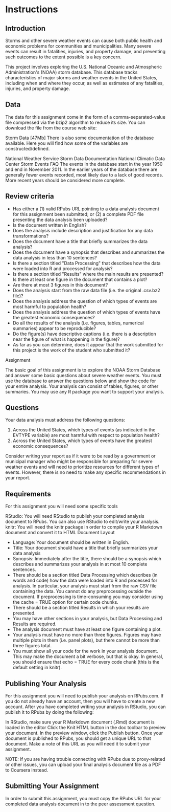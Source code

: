 # Instructions

## Introduction

Storms and other severe weather events can cause both public health and economic problems for communities and municipalities. Many severe events can result in fatalities, injuries, and property damage, and preventing such outcomes to the extent possible is a key concern.

This project involves exploring the U.S. National Oceanic and Atmospheric Administration's (NOAA) storm database. This database tracks characteristics of major storms and weather events in the United States, including when and where they occur, as well as estimates of any fatalities, injuries, and property damage.

## Data

The data for this assignment come in the form of a comma-separated-value file compressed via the bzip2 algorithm to reduce its size. You can download the file from the course web site:

Storm Data [47Mb] There is also some documentation of the database available. Here you will find how some of the variables are constructed/defined.

National Weather Service Storm Data Documentation National Climatic Data Center Storm Events FAQ The events in the database start in the year 1950 and end in November 2011. In the earlier years of the database there are generally fewer events recorded, most likely due to a lack of good records. More recent years should be considered more complete. 

## Review criteria
* Has either a (1) valid RPubs URL pointing to a data analysis document for this assignment been submitted; or (2) a complete PDF file presenting the data analysis been uploaded?
* Is the document written in English? 
* Does the analysis include description and justification for any data transformations?
* Does the document have a title that briefly summarizes the data analysis? 
* Does the document have a synopsis that describes and summarizes the data analysis in less than 10 sentences? 
* Is there a section titled "Data Processing" that describes how the data were loaded into R and processed for analysis? 
* Is there a section titled "Results" where the main results are presented? Is there at least one figure in the document that contains a plot? 
* Are there at most 3 figures in this document? 
* Does the analysis start from the raw data file (i.e. the original .csv.bz2 file)? 
* Does the analysis address the question of which types of events are most harmful to population health? 
* Does the analysis address the question of which types of events have the greatest economic consequences? 
* Do all the results of the analysis (i.e. figures, tables, numerical summaries) appear to be reproducible? 
* Do the figure(s) have descriptive captions (i.e. there is a description near the figure of what is happening in the figure)? 
* As far as you can determine, does it appear that the work submitted for this project is the work of the student who submitted it? 

Assignment

The basic goal of this assignment is to explore the NOAA Storm Database and answer some basic questions about severe weather events. You must use the database to answer the questions below and show the code for your entire analysis. Your analysis can consist of tables, figures, or other summaries. You may use any R package you want to support your analysis.

## Questions

Your data analysis must address the following questions:

1. Across the United States, which types of events (as indicated in the EVTYPE variable) are most harmful with respect to population health? 
2. Across the United States, which types of events have the greatest economic consequences? 
 
Consider writing your report as if it were to be read by a government or municipal manager who might be responsible for preparing for severe weather events and will need to prioritize resources for different types of events. However, there is no need to make any specific recommendations in your report.

## Requirements
For this assignment you will need some specific tools

RStudio: You will need RStudio to publish your completed analysis document to RPubs. You can also use RStudio to edit/write your analysis. knitr: You will need the knitr package in order to compile your R Markdown document and convert it to HTML Document Layout

* Language: Your document should be written in English. 
* Title: Your document should have a title that briefly summarizes your data analysis
* Synopsis: Immediately after the title, there should be a synopsis which describes and summarizes your analysis in at most 10 complete sentences. 
* There should be a section titled Data Processing which describes (in words and code) how the data were loaded into R and processed for analysis. In particular, your analysis must start from the raw CSV file containing the data. You cannot do any preprocessing outside the document. If preprocessing is time-consuming you may consider using the cache = TRUE option for certain code chunks. 
* There should be a section titled Results in which your results are presented. 
* You may have other sections in your analysis, but Data Processing and Results are required. 
* The analysis document must have at least one figure containing a plot. 
* Your analysis must have no more than three figures. Figures may have multiple plots in them (i.e. panel plots), but there cannot be more than three figures total. 
* You must show all your code for the work in your analysis document. This may make the document a bit verbose, but that is okay. In general, you should ensure that echo = TRUE for every code chunk (this is the default setting in knitr). 

## Publishing Your Analysis
For this assignment you will need to publish your analysis on RPubs.com. If you do not already have an account, then you will have to create a new account. After you have completed writing your analysis in RStudio, you can publish it to RPubs by doing the following:

In RStudio, make sure your R Markdown document (.Rmd) document is loaded in the editor Click the Knit HTML button in the doc toolbar to preview your document. In the preview window, click the Publish button. Once your document is published to RPubs, you should get a unique URL to that document. Make a note of this URL as you will need it to submit your assignment.

NOTE: If you are having trouble connecting with RPubs due to proxy-related or other issues, you can upload your final analysis document file as a PDF to Coursera instead.

## Submitting Your Assignment

In order to submit this assignment, you must copy the RPubs URL for your completed data analysis document in to the peer assessment question.


